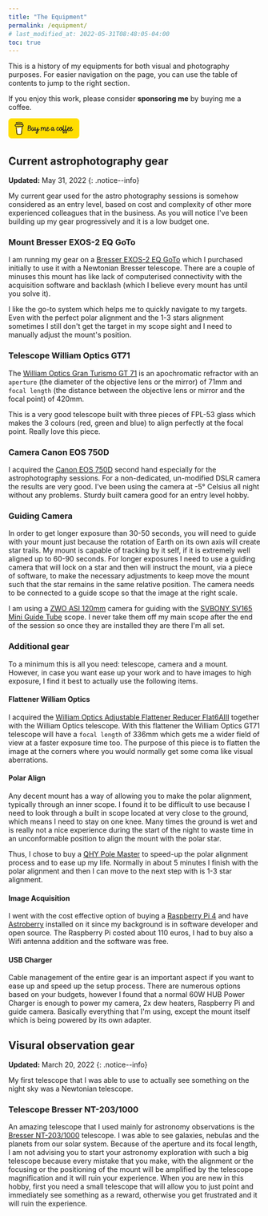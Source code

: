 ```yaml
---
title: "The Equipment"
permalink: /equipment/
# last_modified_at: 2022-05-31T08:48:05-04:00
toc: true
---
```


This is a history of my equipments for both visual and photography purposes. For easier navigation on the page, you can use the table of contents to jump to the right section.

If you enjoy this work, please consider **sponsoring me** by buying me a coffee.

[!["Buy Me A Beer"](/assets/images/buy-me-a-coffe.png)](https://www.buymeacoffee.com/mcostel)

## Current astrophotography gear
<i class="fas fa-fw fa-calendar-alt" aria-hidden="true"></i>**Updated:** <time datetime="2022-05-31">May 31, 2022</time>
{: .notice--info}

My current gear used for the astro photography sessions is somehow considered as an entry level, based on cost and complexity of other more experienced colleagues that in the business. As you will notice I've been building up my gear progressively and it is a low budget one.

### Mount Bresser EXOS-2 EQ GoTo

I am running my gear on a [Bresser EXOS-2 EQ GoTo](https://www.bresser.de/en/Astronomy/BRESSER-Messier-EXOS-2-EQ-GoTo-Mount.html) which I purchased initially to use it with a Newtonian Bresser telescope. There are a couple of minuses this mount has like lack of computerised connectivity with the acquisition software and backlash (which I believe every mount has until you solve it).

I like the go-to system which helps me to quickly navigate to my targets. Even with the perfect polar alignment and the 1-3 stars alignment sometimes I still don't get the target in my scope sight and I need to manually adjust the mount's position.


### Telescope William Optics GT71

The [William Optics Gran Turismo GT 71](https://williamoptics.com/all-new-gran-turismo-71-apo-refractor) is an apochromatic refractor with an `aperture` (the diameter of the objective lens or the mirror) of 71mm and `focal length` (the distance between the objective lens or mirror and the focal point) of 420mm.

This is a very good telescope built with three pieces of FPL-53 glass which makes the 3 colours (red, green and blue) to align perfectly at the focal point. Really love this piece.

### Camera Canon EOS 750D

I acquired the [Canon EOS 750D](https://www.canon-europe.com/for_home/product_finder/cameras/digital_slr/eos_750d/) second hand especially for the astrophotography sessions. For a non-dedicated, un-modified DSLR camera the results are very good. I've been using the camera at -5° Celsius all night without any problems. Sturdy built camera good for an entry level hobby.


### Guiding Camera

In order to get longer exposure than 30-50 seconds, you will need to guide with your mount just because the rotation of Earth on its own axis will create star trails. My mount is capable of tracking by it self, if it is extremely well aligned up to 60-90 seconds. For longer exposures I need to use a guiding camera that will lock on a star and then will instruct the mount, via a piece of software, to make the necessary adjustments to keep move the mount such that the star remains in the same relative position. The camera needs to be connected to a guide scope so that the image at the right scale.

I am using a [ZWO ASI 120mm](https://astronomy-imaging-camera.com/product/asi120mm-mini-mono) camera for guiding with the [SVBONY SV165 Mini Guide Tube](https://www.svbony.com/sv165-mini-guider-scope/) scope. I never take them off my main scope after the end of the session so once they are installed they are there I'm all set.


### Additional gear

To a minimum this is all you need: telescope, camera and a mount. However, in case you want ease up your work and to have images to high exposure, I find it best to actually use the following items.

#### Flattener William Optics

I acquired the [William Optics Adjustable Flattener Reducer Flat6AIII](https://williamoptics.com/2019-all-new-adjustable-flat6aiii-t-mount-not-included) together with the William Optics telescope. With this flattener the William Optics GT71 telescope will have a `focal length` of 336mm which gets me a wider field of view at a faster exposure time too. The purpose of this piece is to flatten the image at the corners where you would normally get some coma like visual aberrations.

#### Polar Align

Any decent mount has a way of allowing you to make the polar alignment, typically through an inner scope. I found it to be difficult to use because I need to look through a built in scope located at very close to the ground, which means I need to stay on one knee. Many times the ground is wet and is really not a nice experience during the start of the night to waste time in an unconformable position to align the mount with the polar star.

Thus, I chose to buy a [QHY Pole Master](https://www.qhyccd.com/polemaster/) to speed-up the polar alignment process and to ease up my life. Normally in about 5 minutes I finish with the polar alignment and then I can move to the next step with is 1-3 star alignment.


#### Image Acquisition

I went with the cost effective option of buying a [Raspberry Pi 4](https://www.raspberrypi.com/products/raspberry-pi-4-model-b/) and have [Astroberry](https://www.astroberry.io/) installed on it since my background is in software developer and open source. The Raspberry Pi costed about 110 euros, I had to buy also a Wifi antenna addition and the software was free.


#### USB Charger

Cable management of the entire gear is an important aspect if you want to ease up and speed up the setup process. There are numerous options based on your budgets, however I found that a normal 60W HUB Power Charger is enough to power my camera, 2x dew heaters, Raspberry Pi and guide camera. Basically everything that I'm using, except the mount itself which is being powered by its own adapter.


## Visural observation gear
<i class="fas fa-fw fa-calendar-alt" aria-hidden="true"></i>**Updated:** <time datetime="2022-03-20">March 20, 2022</time>
{: .notice--info}

My first telescope that I was able to use to actually see something on the night sky was a Newtonian telescope.

### Telescope Bresser NT-203/1000

An amazing telescope that I used mainly for astronomy observations is the [Bresser NT-203/1000](https://www.bresser.de/en/Astronomy/Telescopes/BRESSER-Messier-NT-203-1000-Hexafoc-EXOS-2-EQ5-Telescope.html) telescope. I was able to see galaxies, nebulas and the planets from our solar system. Because of the aperture and its focal length, I am not advising you to start your astronomy exploration with such a big telescope because every mistake that you make, with the alignment or the focusing or the positioning of the mount will be amplified by the telescope magnification and it will ruin your experience. When you are new in this hobby, first you need a small telescope that will allow you to just point and immediately see something as a reward, otherwise you get frustrated and it will ruin the experience.
